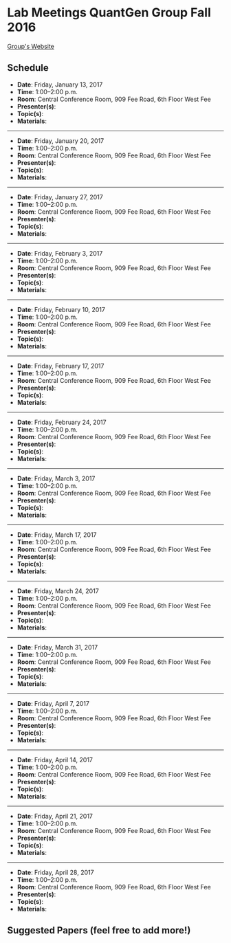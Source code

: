 # Lab Meetings QuantGen Group Fall 2016

[Group's Website](http://quantgen.github.io/)

## Schedule

 * **Date**: Friday, January 13, 2017
 * **Time**: 1:00–2:00 p.m.
 * **Room**: Central Conference Room, 909 Fee Road, 6th Floor West Fee
 * **Presenter(s)**: 
 * **Topic(s)**: 
 * **Materials**: 

---

 * **Date**: Friday, January 20, 2017
 * **Time**: 1:00–2:00 p.m.
 * **Room**: Central Conference Room, 909 Fee Road, 6th Floor West Fee
 * **Presenter(s)**: 
 * **Topic(s)**: 
 * **Materials**: 

---

 * **Date**: Friday, January 27, 2017
 * **Time**: 1:00–2:00 p.m.
 * **Room**: Central Conference Room, 909 Fee Road, 6th Floor West Fee
 * **Presenter(s)**: 
 * **Topic(s)**: 
 * **Materials**: 

---

 * **Date**: Friday, February 3, 2017
 * **Time**: 1:00–2:00 p.m.
 * **Room**: Central Conference Room, 909 Fee Road, 6th Floor West Fee
 * **Presenter(s)**: 
 * **Topic(s)**: 
 * **Materials**: 

---

 * **Date**: Friday, February 10, 2017
 * **Time**: 1:00–2:00 p.m.
 * **Room**: Central Conference Room, 909 Fee Road, 6th Floor West Fee
 * **Presenter(s)**: 
 * **Topic(s)**: 
 * **Materials**: 

---

 * **Date**: Friday, February 17, 2017
 * **Time**: 1:00–2:00 p.m.
 * **Room**: Central Conference Room, 909 Fee Road, 6th Floor West Fee
 * **Presenter(s)**: 
 * **Topic(s)**: 
 * **Materials**: 

---

 * **Date**: Friday, February 24, 2017
 * **Time**: 1:00–2:00 p.m.
 * **Room**: Central Conference Room, 909 Fee Road, 6th Floor West Fee
 * **Presenter(s)**: 
 * **Topic(s)**: 
 * **Materials**: 

---

 * **Date**: Friday, March 3, 2017
 * **Time**: 1:00–2:00 p.m.
 * **Room**: Central Conference Room, 909 Fee Road, 6th Floor West Fee
 * **Presenter(s)**: 
 * **Topic(s)**: 
 * **Materials**: 

---

 * **Date**: Friday, March 17, 2017
 * **Time**: 1:00–2:00 p.m.
 * **Room**: Central Conference Room, 909 Fee Road, 6th Floor West Fee
 * **Presenter(s)**: 
 * **Topic(s)**: 
 * **Materials**: 

---

 * **Date**: Friday, March 24, 2017
 * **Time**: 1:00–2:00 p.m.
 * **Room**: Central Conference Room, 909 Fee Road, 6th Floor West Fee
 * **Presenter(s)**: 
 * **Topic(s)**: 
 * **Materials**: 

---

 * **Date**: Friday, March 31, 2017
 * **Time**: 1:00–2:00 p.m.
 * **Room**: Central Conference Room, 909 Fee Road, 6th Floor West Fee
 * **Presenter(s)**: 
 * **Topic(s)**: 
 * **Materials**: 

---

 * **Date**: Friday, April 7, 2017
 * **Time**: 1:00–2:00 p.m.
 * **Room**: Central Conference Room, 909 Fee Road, 6th Floor West Fee
 * **Presenter(s)**: 
 * **Topic(s)**: 
 * **Materials**: 

---

 * **Date**: Friday, April 14, 2017
 * **Time**: 1:00–2:00 p.m.
 * **Room**: Central Conference Room, 909 Fee Road, 6th Floor West Fee
 * **Presenter(s)**: 
 * **Topic(s)**: 
 * **Materials**: 

---

 * **Date**: Friday, April 21, 2017
 * **Time**: 1:00–2:00 p.m.
 * **Room**: Central Conference Room, 909 Fee Road, 6th Floor West Fee
 * **Presenter(s)**: 
 * **Topic(s)**: 
 * **Materials**: 

---

 * **Date**: Friday, April 28, 2017
 * **Time**: 1:00–2:00 p.m.
 * **Room**: Central Conference Room, 909 Fee Road, 6th Floor West Fee
 * **Presenter(s)**: 
 * **Topic(s)**: 
 * **Materials**: 

## Suggested Papers (feel free to add more!)
